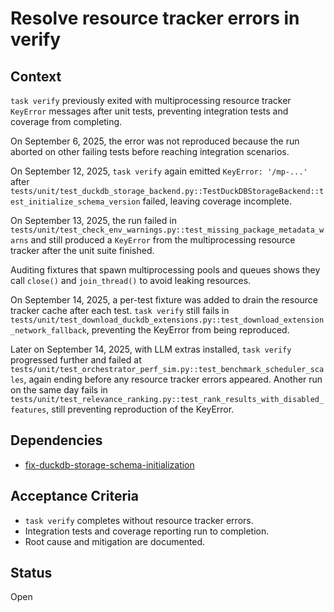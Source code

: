# Resolve resource tracker errors in verify

## Context
`task verify` previously exited with multiprocessing resource tracker
`KeyError` messages after unit tests, preventing integration tests and
coverage from completing.

On September 6, 2025, the error was not reproduced because the run aborted on
other failing tests before reaching integration scenarios.

On September 12, 2025, `task verify` again emitted `KeyError: '/mp-...'` after
`tests/unit/test_duckdb_storage_backend.py::TestDuckDBStorageBackend::test_initialize_schema_version`
failed, leaving coverage incomplete.

On September 13, 2025, the run failed in
`tests/unit/test_check_env_warnings.py::test_missing_package_metadata_warns`
and still produced a `KeyError` from the multiprocessing resource tracker after
the unit suite finished.

Auditing fixtures that spawn multiprocessing pools and queues shows they call
`close()` and `join_thread()` to avoid leaking resources.

On September 14, 2025, a per-test fixture was added to drain the resource
tracker cache after each test. `task verify` still fails in
`tests/unit/test_download_duckdb_extensions.py::test_download_extension_network_fallback`,
preventing the KeyError from being reproduced.

Later on September 14, 2025, with LLM extras installed, `task verify` progressed
further and failed at
`tests/unit/test_orchestrator_perf_sim.py::test_benchmark_scheduler_scales`,
again ending before any resource tracker errors appeared.
Another run on the same day fails in
`tests/unit/test_relevance_ranking.py::test_rank_results_with_disabled_features`,
still preventing reproduction of the KeyError.

## Dependencies
- [fix-duckdb-storage-schema-initialization](fix-duckdb-storage-schema-initialization.md)

## Acceptance Criteria
- `task verify` completes without resource tracker errors.
- Integration tests and coverage reporting run to completion.
- Root cause and mitigation are documented.

## Status
Open
